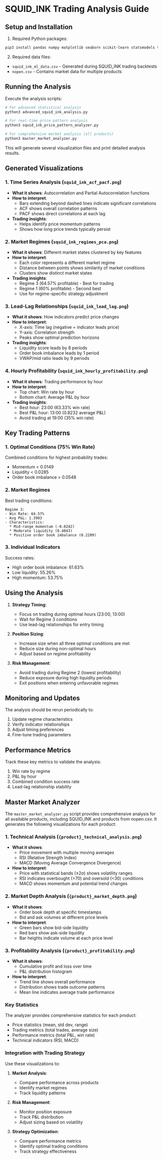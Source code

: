 # SQUID_INK Trading Analysis Guide

## Setup and Installation

1. Required Python packages:

```bash
pip3 install pandas numpy matplotlib seaborn scikit-learn statsmodels ta scipy
```

2. Required data files:

- `squid_ink_ml_data.csv` - Generated during SQUID_INK trading backtests
- `nopen.csv` - Contains market data for multiple products

## Running the Analysis

Execute the analysis scripts:

```bash
# For advanced statistical analysis
python3 advanced_squid_ink_analysis.py

# For real-time price pattern analysis
python3 squid_ink_price_pattern_analyzer.py

# For comprehensive market analysis (all products)
python3 master_market_analyzer.py
```

This will generate several visualization files and print detailed analysis results.

## Generated Visualizations

### 1. Time Series Analysis (`squid_ink_acf_pacf.png`)

- **What it shows**: Autocorrelation and Partial Autocorrelation functions
- **How to interpret**:
  - Bars extending beyond dashed lines indicate significant correlations
  - ACF shows overall correlation patterns
  - PACF shows direct correlations at each lag
- **Trading insights**:
  - Helps identify price momentum patterns
  - Shows how long price trends typically persist

### 2. Market Regimes (`squid_ink_regimes_pca.png`)

- **What it shows**: Different market states clustered by key features
- **How to interpret**:
  - Each color represents a different market regime
  - Distance between points shows similarity of market conditions
  - Clusters show distinct market states
- **Trading insights**:
  - Regime 3 (64.57% profitable) - Best for trading
  - Regime 1 (60% profitable) - Second best
  - Use for regime-specific strategy adjustment

### 3. Lead-Lag Relationships (`squid_ink_lead_lag.png`)

- **What it shows**: How indicators predict price changes
- **How to interpret**:
  - X-axis: Time lag (negative = indicator leads price)
  - Y-axis: Correlation strength
  - Peaks show optimal prediction horizons
- **Trading insights**:
  - Liquidity score leads by 8 periods
  - Order book imbalance leads by 1 period
  - VWAP/mid ratio leads by 9 periods

### 4. Hourly Profitability (`squid_ink_hourly_profitability.png`)

- **What it shows**: Trading performance by hour
- **How to interpret**:
  - Top chart: Win rate by hour
  - Bottom chart: Average P&L by hour
- **Trading insights**:
  - Best hour: 23:00 (63.33% win rate)
  - Best P&L hour: 13:00 (0.8232 average P&L)
  - Avoid trading at 19:00 (35% win rate)

## Key Trading Patterns

### 1. Optimal Conditions (75% Win Rate)

Combined conditions for highest probability trades:

- Momentum < 0.0149
- Liquidity < 0.0285
- Order book imbalance > 0.0548

### 2. Market Regimes

Best trading conditions:

```
Regime 3:
- Win Rate: 64.57%
- Avg P&L: 1.3903
- Characteristics:
  * Mid-range momentum (-0.0242)
  * Moderate liquidity (0.4843)
  * Positive order book imbalance (0.2209)
```

### 3. Individual Indicators

Success rates:

- High order book imbalance: 61.63%
- Low liquidity: 55.26%
- High momentum: 53.75%

## Using the Analysis

1. **Strategy Timing**:

   - Focus on trading during optimal hours (23:00, 13:00)
   - Wait for Regime 3 conditions
   - Use lead-lag relationships for entry timing

2. **Position Sizing**:

   - Increase size when all three optimal conditions are met
   - Reduce size during non-optimal hours
   - Adjust based on regime profitability

3. **Risk Management**:
   - Avoid trading during Regime 2 (lowest profitability)
   - Reduce exposure during high liquidity periods
   - Exit positions when entering unfavorable regimes

## Monitoring and Updates

The analysis should be rerun periodically to:

1. Update regime characteristics
2. Verify indicator relationships
3. Adjust timing preferences
4. Fine-tune trading parameters

## Performance Metrics

Track these key metrics to validate the analysis:

1. Win rate by regime
2. P&L by hour
3. Combined condition success rate
4. Lead-lag relationship stability

## Master Market Analyzer

The `master_market_analyzer.py` script provides comprehensive analysis for all available products, including SQUID_INK and products from nopen.csv. It generates the following visualizations for each product:

### 1. Technical Analysis (`{product}_technical_analysis.png`)

- **What it shows**:
  - Price movement with multiple moving averages
  - RSI (Relative Strength Index)
  - MACD (Moving Average Convergence Divergence)
- **How to interpret**:
  - Price with statistical bands (±2σ) shows volatility ranges
  - RSI indicates overbought (>70) and oversold (<30) conditions
  - MACD shows momentum and potential trend changes

### 2. Market Depth Analysis (`{product}_market_depth.png`)

- **What it shows**:
  - Order book depth at specific timestamps
  - Bid and ask volumes at different price levels
- **How to interpret**:
  - Green bars show bid-side liquidity
  - Red bars show ask-side liquidity
  - Bar heights indicate volume at each price level

### 3. Profitability Analysis (`{product}_profitability.png`)

- **What it shows**:
  - Cumulative profit and loss over time
  - P&L distribution histogram
- **How to interpret**:
  - Trend line shows overall performance
  - Distribution shows trade outcome patterns
  - Mean line indicates average trade performance

### Key Statistics

The analyzer provides comprehensive statistics for each product:

- Price statistics (mean, std dev, range)
- Trading metrics (total trades, average size)
- Performance metrics (total P&L, win rate)
- Technical indicators (RSI, MACD)

### Integration with Trading Strategy

Use these visualizations to:

1. **Market Analysis**:

   - Compare performance across products
   - Identify market regimes
   - Track liquidity patterns

2. **Risk Management**:

   - Monitor position exposure
   - Track P&L distribution
   - Adjust sizing based on volatility

3. **Strategy Optimization**:
   - Compare performance metrics
   - Identify optimal trading conditions
   - Track strategy effectiveness
